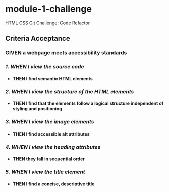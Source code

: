 # **module-1-challenge**
HTML CSS Git Challenge: Code Refactor


## **Criteria Acceptance**

### GIVEN a webpage meets accessibility standards

### *1. WHEN I view the source code*
- #### THEN I find semantic HTML elements

### *2. WHEN I view the structure of the HTML elements*
- #### THEN I find that the elements follow a logical structure independent of styling and positioning

### *3. WHEN I view the image elements*
- #### THEN I find accessible alt attributes

### *4. WHEN I view the heading attributes*
- #### THEN they fall in sequential order

### *5. WHEN I view the title element*
- #### THEN I find a concise, descriptive title